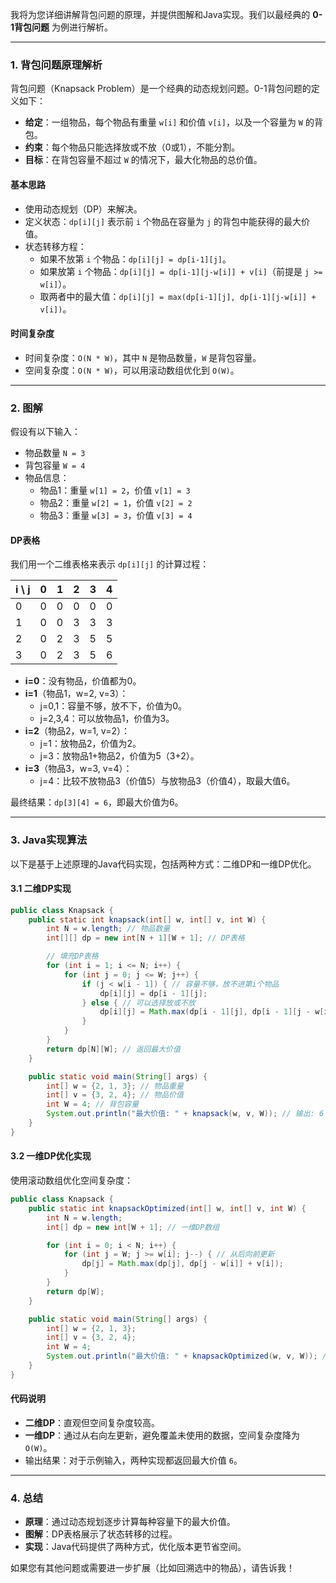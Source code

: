 我将为您详细讲解背包问题的原理，并提供图解和Java实现。我们以最经典的 **0-1背包问题** 为例进行解析。

---

### 1. 背包问题原理解析
背包问题（Knapsack Problem）是一个经典的动态规划问题。0-1背包问题的定义如下：
- **给定**：一组物品，每个物品有重量 `w[i]` 和价值 `v[i]`，以及一个容量为 `W` 的背包。
- **约束**：每个物品只能选择放或不放（0或1），不能分割。
- **目标**：在背包容量不超过 `W` 的情况下，最大化物品的总价值。

#### 基本思路
- 使用动态规划（DP）来解决。
- 定义状态：`dp[i][j]` 表示前 `i` 个物品在容量为 `j` 的背包中能获得的最大价值。
- 状态转移方程：
    - 如果不放第 `i` 个物品：`dp[i][j] = dp[i-1][j]`。
    - 如果放第 `i` 个物品：`dp[i][j] = dp[i-1][j-w[i]] + v[i]`（前提是 `j >= w[i]`）。
    - 取两者中的最大值：`dp[i][j] = max(dp[i-1][j], dp[i-1][j-w[i]] + v[i])`。

#### 时间复杂度
- 时间复杂度：`O(N * W)`，其中 `N` 是物品数量，`W` 是背包容量。
- 空间复杂度：`O(N * W)`，可以用滚动数组优化到 `O(W)`。

---

### 2. 图解
假设有以下输入：
- 物品数量 `N = 3`
- 背包容量 `W = 4`
- 物品信息：
    - 物品1：重量 `w[1] = 2`，价值 `v[1] = 3`
    - 物品2：重量 `w[2] = 1`，价值 `v[2] = 2`
    - 物品3：重量 `w[3] = 3`，价值 `v[3] = 4`

#### DP表格
我们用一个二维表格来表示 `dp[i][j]` 的计算过程：

| i \ j | 0 | 1 | 2 | 3 | 4 |
|-------|---|---|---|---|---|
| 0     | 0 | 0 | 0 | 0 | 0 |
| 1     | 0 | 0 | 3 | 3 | 3 |
| 2     | 0 | 2 | 3 | 5 | 5 |
| 3     | 0 | 2 | 3 | 5 | 6 |

- **i=0**：没有物品，价值都为0。
- **i=1**（物品1，w=2, v=3）：
    - j=0,1：容量不够，放不下，价值为0。
    - j=2,3,4：可以放物品1，价值为3。
- **i=2**（物品2，w=1, v=2）：
    - j=1：放物品2，价值为2。
    - j=3：放物品1+物品2，价值为5（3+2）。
- **i=3**（物品3，w=3, v=4）：
    - j=4：比较不放物品3（价值5）与放物品3（价值4），取最大值6。

最终结果：`dp[3][4] = 6`，即最大价值为6。

---

### 3. Java实现算法
以下是基于上述原理的Java代码实现，包括两种方式：二维DP和一维DP优化。

#### 3.1 二维DP实现
```java
public class Knapsack {
    public static int knapsack(int[] w, int[] v, int W) {
        int N = w.length; // 物品数量
        int[][] dp = new int[N + 1][W + 1]; // DP表格

        // 填充DP表格
        for (int i = 1; i <= N; i++) {
            for (int j = 0; j <= W; j++) {
                if (j < w[i - 1]) { // 容量不够，放不进第i个物品
                    dp[i][j] = dp[i - 1][j];
                } else { // 可以选择放或不放
                    dp[i][j] = Math.max(dp[i - 1][j], dp[i - 1][j - w[i - 1]] + v[i - 1]);
                }
            }
        }
        return dp[N][W]; // 返回最大价值
    }

    public static void main(String[] args) {
        int[] w = {2, 1, 3}; // 物品重量
        int[] v = {3, 2, 4}; // 物品价值
        int W = 4; // 背包容量
        System.out.println("最大价值: " + knapsack(w, v, W)); // 输出: 6
    }
}
```

#### 3.2 一维DP优化实现
使用滚动数组优化空间复杂度：
```java
public class Knapsack {
    public static int knapsackOptimized(int[] w, int[] v, int W) {
        int N = w.length;
        int[] dp = new int[W + 1]; // 一维DP数组

        for (int i = 0; i < N; i++) {
            for (int j = W; j >= w[i]; j--) { // 从后向前更新
                dp[j] = Math.max(dp[j], dp[j - w[i]] + v[i]);
            }
        }
        return dp[W];
    }

    public static void main(String[] args) {
        int[] w = {2, 1, 3};
        int[] v = {3, 2, 4};
        int W = 4;
        System.out.println("最大价值: " + knapsackOptimized(w, v, W)); // 输出: 6
    }
}
```

#### 代码说明
- **二维DP**：直观但空间复杂度较高。
- **一维DP**：通过从右向左更新，避免覆盖未使用的数据，空间复杂度降为 `O(W)`。
- 输出结果：对于示例输入，两种实现都返回最大价值 `6`。

---

### 4. 总结
- **原理**：通过动态规划逐步计算每种容量下的最大价值。
- **图解**：DP表格展示了状态转移的过程。
- **实现**：Java代码提供了两种方式，优化版本更节省空间。

如果您有其他问题或需要进一步扩展（比如回溯选中的物品），请告诉我！